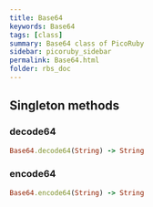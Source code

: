 ```yaml
---
title: Base64
keywords: Base64
tags: [class]
summary: Base64 class of PicoRuby
sidebar: picoruby_sidebar
permalink: Base64.html
folder: rbs_doc
---
```

## Singleton methods
### decode64

```ruby
Base64.decode64(String) -> String
```
### encode64

```ruby
Base64.encode64(String) -> String
```
